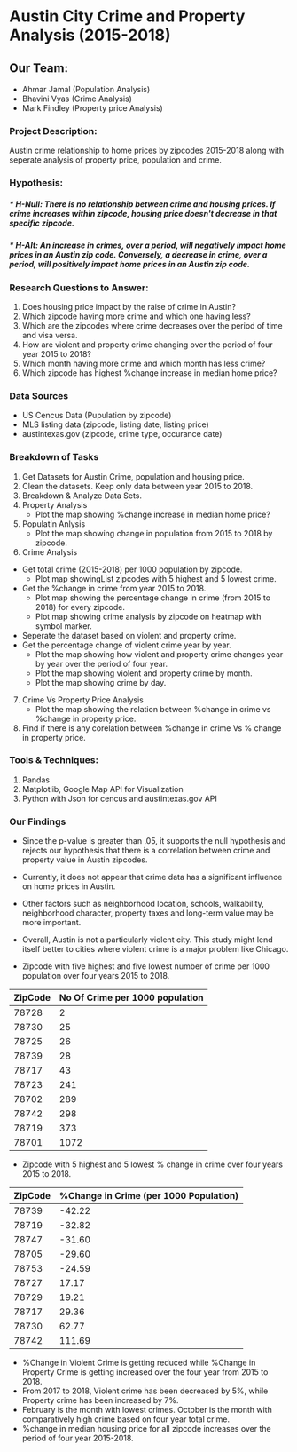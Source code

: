 # Austin City Crime and Property Analysis (2015-2018)

## Our Team:
* Ahmar Jamal (Population Analysis)
* Bhavini Vyas (Crime Analysis)
* Mark Findley (Property price Analysis)

### Project Description:
Austin crime relationship to home prices by zipcodes 2015-2018 along with seperate analysis of property price, population and crime.

### Hypothesis:
##### * H-Null: There is no relationship between crime and housing prices. If crime increases within zipcode, housing price doesn't decrease in that specific zipcode.
##### * H-Alt: An increase in crimes, over a period, will negatively impact home prices in an Austin zip code.  Conversely, a decrease in crime, over a period, will positively impact home prices in an Austin zip code.

### Research Questions to Answer:
1. Does housing price impact by the raise of crime in Austin? 
2. Which zipcode having more crime and which one having less?
3. Which are the zipcodes where crime decreases over the period of time and visa versa.
4. How are violent and property crime changing over the period of four year 2015 to 2018?
5. Which month having more crime and which month has less crime?
6. Which zipcode has highest %change increase in median home price?

### Data Sources
* US Cencus Data (Pupulation by zipcode)
* MLS listing data (zipcode, listing date, listing price)
* austintexas.gov (zipcode, crime type, occurance date)

### Breakdown of Tasks

1. Get Datasets for Austin Crime, population and housing price.
2. Clean the datasets. Keep only data between year 2015 to 2018.
3. Breakdown & Analyze Data Sets.
4. Property Analysis
    * Plot the map showing %change increase in median home price?
5. Populatin Anlysis
    * Plot the map showing change in population from 2015 to 2018 by zipcode.
6. Crime Analysis
* Get total crime (2015-2018) per 1000 population by zipcode.
    * Plot map showingList zipcodes with 5 highest and 5 lowest crime.
* Get the %change in crime from year 2015 to 2018.
    * Plot map showing the percentage change in crime (from 2015 to 2018) for every zipcode.
    * Plot map showing crime analysis by zipcode on heatmap with symbol marker.
* Seperate the dataset based on violent and property crime.
* Get the percentage change of violent crime year by year.
    * Plot the map showing how violent and property crime changes year by year over the period of four year.
    * Plot the map showing violent and property crime by month.
    * Plot the map showing crime by day.
7. Crime Vs Property Price Analysis
    * Plot the map showing the relation between %change in crime vs %change in property price.
8. Find if there is any corelation between %change in crime Vs % change in property price.


### Tools & Techniques:
1. Pandas
2. Matplotlib, Google Map API for Visualization
3. Python with Json for cencus and austintexas.gov API

### Our Findings
* Since the p-value is greater than .05, it supports the null hypothesis and rejects our hypothesis that there is a correlation between crime and property value in Austin zipcodes.
* Currently, it does not appear that crime data has a significant influence on home prices in Austin.
* Other factors such as neighborhood location, schools, walkability, neighborhood character, property taxes and long-term value may be more important.
* Overall, Austin is not a particularly violent city.  This study might lend itself better to cities where violent crime is a major problem like Chicago.



* Zipcode with five highest and five lowest number of crime per 1000 population over four years 2015 to 2018.

| ZipCode | No Of Crime per 1000 population |
| ------- | ----------- |
| 78728 | 2 |
| 78730 | 25 |
| 78725 | 26 |
| 78739 | 28 |
| 78717 | 43 |
| 78723 | 241 |
| 78702 | 289 |
| 78742 | 298 |
| 78719 | 373 |
| 78701 | 1072 |

* Zipcode with 5 highest and 5 lowest % change in crime over four years 2015 to 2018.

| ZipCode | %Change in Crime (per 1000 Population) |
| ------- | ----------- |  
| 78739 | -42.22 |
| 78719 | -32.82 |
| 78747 | -31.60 |
| 78705 | -29.60 |
| 78753 | -24.59 |
| 78727 | 17.17 |
| 78729 | 19.21 |
| 78717 | 29.36 |
| 78730 | 62.77 |
| 78742 | 111.69 |

* %Change in Violent Crime is getting reduced while %Change in Property Crime is getting increased over the four year from 2015 to 2018.
* From 2017 to 2018, Violent crime has been decreased by 5%, while Property crime has been increased by 7%.
* February is the month with lowest crimes. October is the month with comparatively high crime based on four year total crime.
* %change in median housing price for all zipcode increases over the period of four year 2015-2018.


